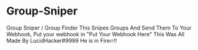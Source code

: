 # Group-Sniper
Group Sniper / Group Finder 
This Snipes Groups And Send Them To Your Webhook, Put your webhook in "Put Your Webhook Here"
This Was All Made By LucidHacker#9999 He is in Fire🔥!!
